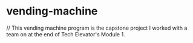 # vending-machine
// This vending machine program is the capstone project I worked with a team on at the end of Tech Elevator's Module 1.
